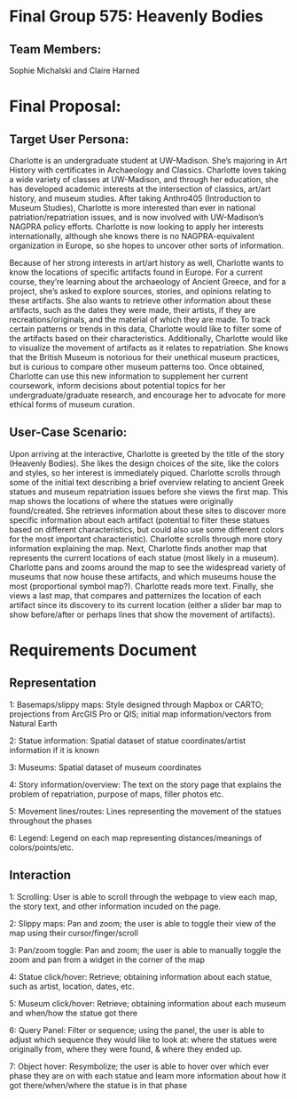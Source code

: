 # Final Group 575: Heavenly Bodies
## Team Members:
Sophie Michalski and Claire Harned

# Final Proposal:
## Target User Persona:
Charlotte is an undergraduate student at UW-Madison. She’s majoring in Art History with certificates in Archaeology and Classics. Charlotte loves taking a wide variety of classes at UW-Madison, and through her education, she has developed academic interests at the intersection of classics, art/art history, and museum studies. After taking Anthro405 (Introduction to Museum Studies), Charlotte is more interested than ever in national patriation/repatriation issues, and is now involved with UW-Madison’s NAGPRA policy efforts. Charlotte is now looking to apply her interests internationally, although she knows there is no NAGPRA-equivalent organization in Europe, so she hopes to uncover other sorts of information. 

Because of her strong interests in art/art history as well, Charlotte wants to know the locations of specific artifacts found in Europe. For a current course, they’re learning about the archaeology of Ancient Greece, and for a project, she’s asked to explore sources, stories, and opinions relating to these artifacts. She also wants to retrieve other information about these artifacts, such as the dates they were made, their artists, if they are recreations/originals, and the material of which they are made. To track certain patterns or trends in this data, Charlotte would like to filter some of the artifacts based on their characteristics. Additionally, Charlotte would like to visualize the movement of artifacts as it relates to repatriation. She knows that the British Museum is notorious for their unethical museum practices, but is curious to compare other museum patterns too. Once obtained, Charlotte can use this new information to supplement her current coursework, inform decisions about potential topics for her undergraduate/graduate research, and encourage her to advocate for more ethical forms of museum curation. 

## User-Case Scenario:
Upon arriving at the interactive, Charlotte is greeted by the title of the story (Heavenly Bodies). She likes the design choices of the site, like the colors and styles, so her interest is immediately piqued. Charlotte scrolls through some of the initial text describing a brief overview relating to ancient Greek statues and museum repatriation issues before she views the first map. This map shows the locations of where the statues were originally found/created. She retrieves information about these sites to discover more specific information about each artifact (potential to filter these statues based on different characteristics, but could also use some different colors for the most important characteristic). Charlotte scrolls through more story information explaining the map. Next, Charlotte finds another map that represents the current locations of each statue (most likely in a museum). Charlotte pans and zooms around the map to see the widespread variety of museums that now house these artifacts, and which museums house the most (proportional symbol map?). Charlotte reads more text. Finally, she views a last map, that compares and patternizes the location of each artifact since its discovery to its current location (either a slider bar map to show before/after or perhaps lines that show the movement of artifacts). 

# Requirements Document

## Representation
1: Basemaps/slippy maps: Style designed through Mapbox or CARTO; projections from ArcGIS Pro or QIS; initial map information/vectors from Natural Earth

2: Statue information: Spatial dataset of statue coordinates/artist information if it is known

3: Museums: Spatial dataset of museum coordinates 

4: Story information/overview: The text on the story page that explains the problem of repatriation, purpose of maps, filler photos etc. 

5: Movement lines/routes: Lines representing the movement of the statues throughout the phases

6: Legend: Legend on each map representing distances/meanings of colors/points/etc.

## Interaction 
1: Scrolling: User is able to scroll through the webpage to view each map, the story text, and other information incuded on the page.

2: Slippy maps: Pan and zoom; the user is able to toggle their view of the map using their cursor/finger/scroll

3: Pan/zoom toggle: Pan and zoom; the user is able to manually toggle the zoom and pan from a widget in the corner of the map

4: Statue click/hover: Retrieve; obtaining information about each statue, such as artist, location, dates, etc.

5: Museum click/hover: Retrieve; obtaining information about each museum and when/how the statue got there

6: Query Panel: Filter or sequence; using the panel, the user is able to adjust which sequence they would like to look at: where the statues were originally from, where they were found, & where they ended up.

7: Object hover: Resymbolize; the user is able to hover over which ever phase they are on with each statue and learn more information about how it got there/when/where the statue is in that phase



















 
